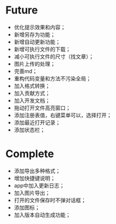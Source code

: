 # Future

- 优化提示效果和内容；
- 新增另存为功能；
- 新增自动更新功能；
- 新增可执行文件的下载；
- 减小可执行文件的尺寸（找文章）；
- 图片上传的处理；
- 完善md；
- 重构代码变量和方法不污染全局；
- 加入格式转换；
- 加入贡献方式；
- 加入开发文档；
- 拖动打开文件高亮窗口；
- 添加注册表值，右键菜单可以，选择打开；
- 添加最近打开记录；
- 添加状态栏；


# Complete

- 添加导出多种格式；
- 增加快捷键说明；
- app中加入更新日志；
- 加入图片导出；
- 打开的文件保存时不弹对话框；
- 添加图标；
- 加入版本自动生成功能；